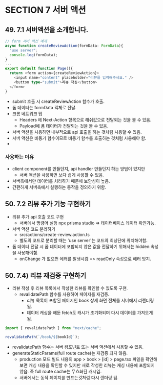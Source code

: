 # SECTION 7 서버 액션
## 49. 7.1 서버액션을 소개합니다. 
```typescript
// form 서버 액션 예제
async function createReviewAction(formData: FormData){
  "use server";
  console.log(formData);
}
...
export default function Page(){
  return <form action={createReviewAction}>
    <input name="content" placeholder="리뷰를 입력해주세요." />
    <button type="submit">리뷰 작성</button>
  </form>
}
```
- submit 호출 시 createReviewAction 함수가 호출.
- 폼 데이터는 formData 객체로 전달.
- 크롬 네트워크 탭
    - Headers 에 Next-Action 항목으로 해쉬값으로 전달되는 것을 볼 수 있음.
    - Payload에 폼 데이터가 전달되는 것을 볼 수 있음.
- 서버 액션을 사용하면 내부적으로 api 호출을 하는 것처럼 사용할 수 있음.
- 서버 액션은 비동기 함수이므로 비동기 함수를 호출하는 것처럼 사용해야 함.
-

### 사용하는 이유
- client component를 만들던지, api handler 만들던지 하는 방법이 있지만
    - 서버 액션을 사용하면 보다 쉽게 사용할 수 있음.
- 서버측에서만 데이터를 처리하기 때문에 보안성이 높음.
- 간편하게 서버측에서 실행하는 동작을 정의하기 위함.


## 50. 7.2 리뷰 추가 기능 구현하기
- 리뷰 추가 api 호출 코드 구현
    - 서버에서 명령어 실행 npx prisma studio => 데이터베이스 데이터 확인가능.
- 서버 액션 코드 분리하기
    - src/actions/create-review.action.ts
    - 별도의 코드로 분리할 때는 'use server'는 코드의 최상단에 위치해야함.
- 폼 데이터 전달 시 폼 데이터에 포함되지 않은 값을 전달하기 위해서는 hidden 속성을 사용해야함.
    - onChange 가 없으면 에러를 발생시킴 =>  readOnly 속성으로 에러 방지.


## 50. 7.4) 리뷰 재검증 구현하기
- 리뷰 작성 후 리뷰 목록에서 작성한 리뷰를 확인할 수 있도록 구현.
    - revalidatePath 함수를 사용하여 페이지를 재검증.
        - 리뷰 목록이 포함된 페이지인 book 상세 화면 전체를 서버에서 리렌더링됨.
        - 데이터 캐싱을 해둔 fetch도 캐시가 초기화되며 다시 데이터를 가져오게 됨.        
```typescript
import { revalidatePath } from "next/cache";

revalidatePath(`/book/${bookId}`);
```
- revalidatePath 함수는 서버 컴포넌트 또는 서버 액션에서 사용할 수 있음.
- generateStaticParams(full route cache)는 재검증 되지 않음.
  - production 모드 빌드 내용의 app > book > [id] > page.tsx 파일을 확인해보면 캐싱 내용을 확인할 수 있지만 새로 작성한 리뷰는 캐싱 내용에 포함되지 않음. 
  즉 full route cache는 무효화된 캐시임.
  - 서버에서는 동적 페이지를 만드는것처럼 다시 렌더링 됨.
